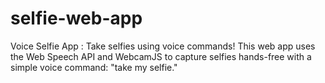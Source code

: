 # selfie-web-app
Voice Selfie App : Take selfies using voice commands! This web app uses the Web Speech API and WebcamJS to capture selfies hands-free with a simple voice command: "take my selfie."
